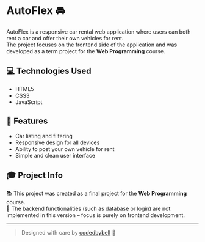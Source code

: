 # AutoFlex 🚘

AutoFlex is a responsive car rental web application where users can both rent a car and offer their own vehicles for rent.  
The project focuses on the frontend side of the application and was developed as a term project for the **Web Programming** course.

## 💻 Technologies Used
- HTML5
- CSS3
- JavaScript

## 🌟 Features
- Car listing and filtering
- Responsive design for all devices
- Ability to post your own vehicle for rent
- Simple and clean user interface

## 🎓 Project Info
📚 This project was created as a final project for the **Web Programming** course.  
🔧 The backend functionalities (such as database or login) are not implemented in this version – focus is purely on frontend development.

---

> Designed with care by [codedbybell](https://github.com/codedbybell) 💖
